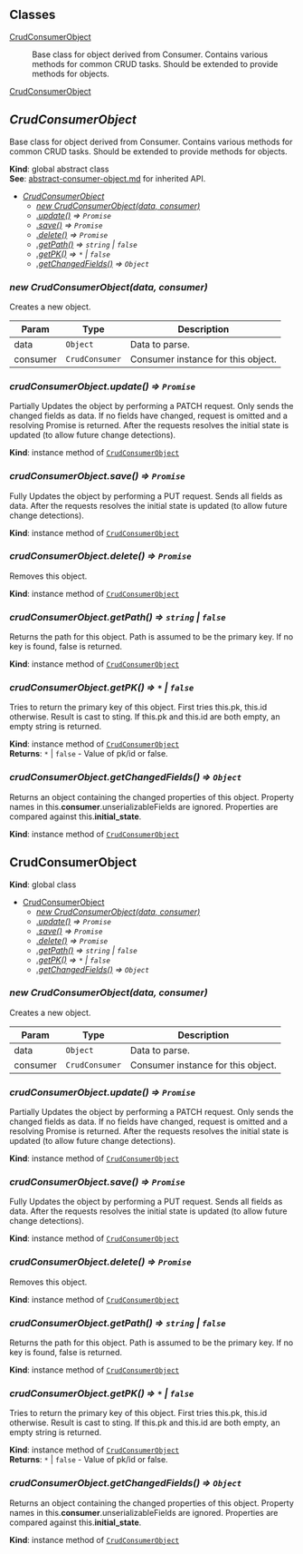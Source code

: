 ## Classes

<dl>
<dt><a href="#CrudConsumerObject">CrudConsumerObject</a></dt>
<dd><p>Base class for object derived from Consumer.
Contains various methods for common CRUD tasks.
Should be extended to provide methods for objects.</p>
</dd>
<dt><a href="#CrudConsumerObject">CrudConsumerObject</a></dt>
<dd></dd>
</dl>

<a name="CrudConsumerObject"></a>

## *CrudConsumerObject*
Base class for object derived from Consumer.
Contains various methods for common CRUD tasks.
Should be extended to provide methods for objects.

**Kind**: global abstract class  
**See**: [abstract-consumer-object.md](abstract-consumer-object.md) for inherited API.  

* *[CrudConsumerObject](#CrudConsumerObject)*
    * *[new CrudConsumerObject(data, consumer)](#new_CrudConsumerObject_new)*
    * *[.update()](#CrudConsumerObject+update) ⇒ <code>Promise</code>*
    * *[.save()](#CrudConsumerObject+save) ⇒ <code>Promise</code>*
    * *[.delete()](#CrudConsumerObject+delete) ⇒ <code>Promise</code>*
    * *[.getPath()](#CrudConsumerObject+getPath) ⇒ <code>string</code> &#124; <code>false</code>*
    * *[.getPK()](#CrudConsumerObject+getPK) ⇒ <code>\*</code> &#124; <code>false</code>*
    * *[.getChangedFields()](#CrudConsumerObject+getChangedFields) ⇒ <code>Object</code>*

<a name="new_CrudConsumerObject_new"></a>

### *new CrudConsumerObject(data, consumer)*
Creates a new object.


| Param | Type | Description |
| --- | --- | --- |
| data | <code>Object</code> | Data to parse. |
| consumer | <code>CrudConsumer</code> | Consumer instance for this object. |

<a name="CrudConsumerObject+update"></a>

### *crudConsumerObject.update() ⇒ <code>Promise</code>*
Partially Updates the object by performing a PATCH request.
Only sends the changed fields as data.
If no fields have changed, request is omitted and a resolving Promise is returned.
After the requests resolves the initial state is updated (to allow future change detections).

**Kind**: instance method of <code>[CrudConsumerObject](#CrudConsumerObject)</code>  
<a name="CrudConsumerObject+save"></a>

### *crudConsumerObject.save() ⇒ <code>Promise</code>*
Fully Updates the object by performing a PUT request.
Sends all fields as data.
After the requests resolves the initial state is updated (to allow future change detections).

**Kind**: instance method of <code>[CrudConsumerObject](#CrudConsumerObject)</code>  
<a name="CrudConsumerObject+delete"></a>

### *crudConsumerObject.delete() ⇒ <code>Promise</code>*
Removes this object.

**Kind**: instance method of <code>[CrudConsumerObject](#CrudConsumerObject)</code>  
<a name="CrudConsumerObject+getPath"></a>

### *crudConsumerObject.getPath() ⇒ <code>string</code> &#124; <code>false</code>*
Returns the path for this object.
Path is assumed to be the primary key.
If no key is found, false is returned.

**Kind**: instance method of <code>[CrudConsumerObject](#CrudConsumerObject)</code>  
<a name="CrudConsumerObject+getPK"></a>

### *crudConsumerObject.getPK() ⇒ <code>\*</code> &#124; <code>false</code>*
Tries to return the primary key of this object.
First tries this.pk, this.id otherwise.
Result is cast to sting.
If this.pk and this.id are both empty, an empty string is returned.

**Kind**: instance method of <code>[CrudConsumerObject](#CrudConsumerObject)</code>  
**Returns**: <code>\*</code> &#124; <code>false</code> - Value of pk/id or false.  
<a name="CrudConsumerObject+getChangedFields"></a>

### *crudConsumerObject.getChangedFields() ⇒ <code>Object</code>*
Returns an object containing the changed properties of this object.
Property names in this.__consumer__.unserializableFields are ignored.
Properties are compared against this.__initial_state__.

**Kind**: instance method of <code>[CrudConsumerObject](#CrudConsumerObject)</code>  
<a name="CrudConsumerObject"></a>

## CrudConsumerObject
**Kind**: global class  

* [CrudConsumerObject](#CrudConsumerObject)
    * *[new CrudConsumerObject(data, consumer)](#new_CrudConsumerObject_new)*
    * *[.update()](#CrudConsumerObject+update) ⇒ <code>Promise</code>*
    * *[.save()](#CrudConsumerObject+save) ⇒ <code>Promise</code>*
    * *[.delete()](#CrudConsumerObject+delete) ⇒ <code>Promise</code>*
    * *[.getPath()](#CrudConsumerObject+getPath) ⇒ <code>string</code> &#124; <code>false</code>*
    * *[.getPK()](#CrudConsumerObject+getPK) ⇒ <code>\*</code> &#124; <code>false</code>*
    * *[.getChangedFields()](#CrudConsumerObject+getChangedFields) ⇒ <code>Object</code>*

<a name="new_CrudConsumerObject_new"></a>

### *new CrudConsumerObject(data, consumer)*
Creates a new object.


| Param | Type | Description |
| --- | --- | --- |
| data | <code>Object</code> | Data to parse. |
| consumer | <code>CrudConsumer</code> | Consumer instance for this object. |

<a name="CrudConsumerObject+update"></a>

### *crudConsumerObject.update() ⇒ <code>Promise</code>*
Partially Updates the object by performing a PATCH request.
Only sends the changed fields as data.
If no fields have changed, request is omitted and a resolving Promise is returned.
After the requests resolves the initial state is updated (to allow future change detections).

**Kind**: instance method of <code>[CrudConsumerObject](#CrudConsumerObject)</code>  
<a name="CrudConsumerObject+save"></a>

### *crudConsumerObject.save() ⇒ <code>Promise</code>*
Fully Updates the object by performing a PUT request.
Sends all fields as data.
After the requests resolves the initial state is updated (to allow future change detections).

**Kind**: instance method of <code>[CrudConsumerObject](#CrudConsumerObject)</code>  
<a name="CrudConsumerObject+delete"></a>

### *crudConsumerObject.delete() ⇒ <code>Promise</code>*
Removes this object.

**Kind**: instance method of <code>[CrudConsumerObject](#CrudConsumerObject)</code>  
<a name="CrudConsumerObject+getPath"></a>

### *crudConsumerObject.getPath() ⇒ <code>string</code> &#124; <code>false</code>*
Returns the path for this object.
Path is assumed to be the primary key.
If no key is found, false is returned.

**Kind**: instance method of <code>[CrudConsumerObject](#CrudConsumerObject)</code>  
<a name="CrudConsumerObject+getPK"></a>

### *crudConsumerObject.getPK() ⇒ <code>\*</code> &#124; <code>false</code>*
Tries to return the primary key of this object.
First tries this.pk, this.id otherwise.
Result is cast to sting.
If this.pk and this.id are both empty, an empty string is returned.

**Kind**: instance method of <code>[CrudConsumerObject](#CrudConsumerObject)</code>  
**Returns**: <code>\*</code> &#124; <code>false</code> - Value of pk/id or false.  
<a name="CrudConsumerObject+getChangedFields"></a>

### *crudConsumerObject.getChangedFields() ⇒ <code>Object</code>*
Returns an object containing the changed properties of this object.
Property names in this.__consumer__.unserializableFields are ignored.
Properties are compared against this.__initial_state__.

**Kind**: instance method of <code>[CrudConsumerObject](#CrudConsumerObject)</code>  
